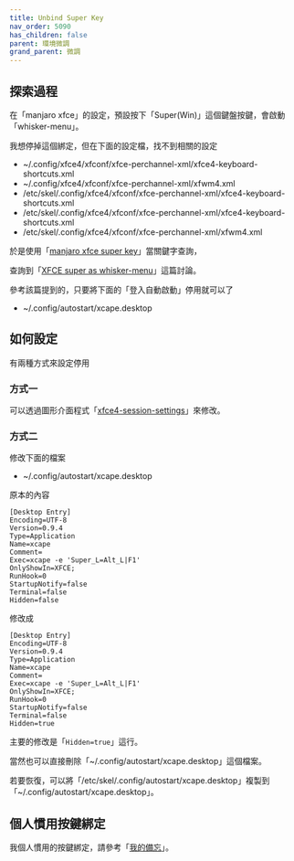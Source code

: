 ```yaml
---
title: Unbind Super Key
nav_order: 5090
has_children: false
parent: 環境微調
grand_parent: 微調
---
```



## 探索過程

在「manjaro xfce」的設定，預設按下「Super(Win)」這個鍵盤按鍵，會啟動「whisker-menu」。

我想停掉這個綁定，但在下面的設定檔，找不到相關的設定

* ~/.config/xfce4/xfconf/xfce-perchannel-xml/xfce4-keyboard-shortcuts.xml
* ~/.config/xfce4/xfconf/xfce-perchannel-xml/xfwm4.xml
* /etc/skel/.config/xfce4/xfconf/xfce-perchannel-xml/xfce4-keyboard-shortcuts.xml
* /etc/skel/.config/xfce4/xfconf/xfce-perchannel-xml/xfce4-keyboard-shortcuts.xml
* /etc/skel/.config/xfce4/xfconf/xfce-perchannel-xml/xfwm4.xml


於是使用「[manjaro xfce super key](https://www.google.com/search?q=manjaro+xfce+super+key)」當關鍵字查詢，

查詢到「[XFCE super as whisker-menu](https://forum.manjaro.org/t/xfce-super-as-whisker-menu/57382)」這篇討論。

參考該篇提到的，只要將下面的「登入自動啟動」停用就可以了

* ~/.config/autostart/xcape.desktop

## 如何設定

有兩種方式來設定停用

### 方式一

可以透過圖形介面程式「[xfce4-session-settings](https://docs.xfce.org/xfce/xfce4-session/preferences#application_autostart)」來修改。


### 方式二

修改下面的檔案

* ~/.config/autostart/xcape.desktop

原本的內容

```
[Desktop Entry]
Encoding=UTF-8
Version=0.9.4
Type=Application
Name=xcape
Comment=
Exec=xcape -e 'Super_L=Alt_L|F1'
OnlyShowIn=XFCE;
RunHook=0
StartupNotify=false
Terminal=false
Hidden=false
```

修改成

```
[Desktop Entry]
Encoding=UTF-8
Version=0.9.4
Type=Application
Name=xcape
Comment=
Exec=xcape -e 'Super_L=Alt_L|F1'
OnlyShowIn=XFCE;
RunHook=0
StartupNotify=false
Terminal=false
Hidden=true
```

主要的修改是「`Hidden=true`」這行。

當然也可以直接刪除「~/.config/autostart/xcape.desktop」這個檔案。

若要恢復，可以將「/etc/skel/.config/autostart/xcape.desktop」複製到「~/.config/autostart/xcape.desktop」。

## 個人慣用按鍵綁定

我個人慣用的按鍵綁定，請參考「[我的備忘](https://github.com/samwhelp/note-about-manjaro/blob/gh-pages/_demo/adjustment/full/xfce/spec-keybind.md)」。
